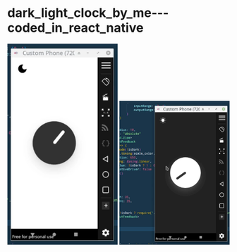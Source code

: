 # dark_light_clock_by_me---coded_in_react_native
<img src='screenshot_light.png' width='250' />
<img src='screenshot_dark.png' width='250' />
